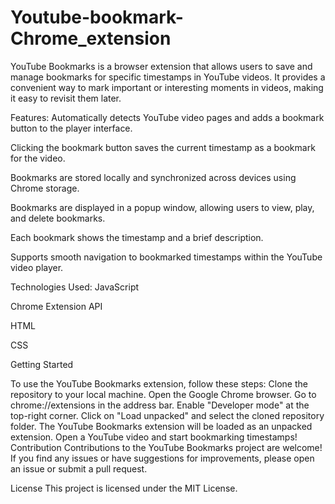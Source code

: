 # Youtube-bookmark-Chrome_extension
YouTube Bookmarks is a browser extension that allows users to save and manage bookmarks for specific timestamps in YouTube videos. It provides a convenient way to mark important or interesting moments in videos, making it easy to revisit them later.

Features:
Automatically detects YouTube video pages and adds a bookmark button to the player interface.

Clicking the bookmark button saves the current timestamp as a bookmark for the video.

Bookmarks are stored locally and synchronized across devices using Chrome storage.

Bookmarks are displayed in a popup window, allowing users to view, play, and delete bookmarks.

Each bookmark shows the timestamp and a brief description.

Supports smooth navigation to bookmarked timestamps within the YouTube video player.

Technologies Used:
JavaScript

Chrome Extension API

HTML

CSS

Getting Started

To use the YouTube Bookmarks extension, follow these steps:
Clone the repository to your local machine.
Open the Google Chrome browser.
Go to chrome://extensions in the address bar.
Enable "Developer mode" at the top-right corner.
Click on "Load unpacked" and select the cloned repository folder.
The YouTube Bookmarks extension will be loaded as an unpacked extension.
Open a YouTube video and start bookmarking timestamps!
Contribution
Contributions to the YouTube Bookmarks project are welcome! If you find any issues or have suggestions for improvements, please open an issue or submit a pull request.

License
This project is licensed under the MIT License.
